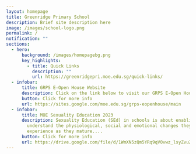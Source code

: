 ```yaml
---
layout: homepage
title: Greenridge Primary School
description: Brief site description here
image: /images/school-logo.png
permalink: /
notification: ""
sections:
  - hero:
      background: /images/homepagebg.png
      key_highlights:
        - title: Quick Links
          description: ""
          url: https://greenridgepri.moe.edu.sg/quick-links/
  - infobar:
      title: GRPS E-Open House Website
      description: Click on the link below to visit our GRPS E-Open House website now.
      button: Click for more info
      url: https://sites.google.com/moe.edu.sg/grps-eopenhouse/main
  - infobar:
      title: MOE Sexuality Education 2023
      description: Sexuality Education (SEd) in schools is about enabling students to
        understand the physiological, social and emotional changes they
        experience as they mature....
      button: Click for more info
      url: https://drive.google.com/file/d/1WmXN5zQm5YRq9qV0vwz_lsyZvuZggUvE/view
---
```

